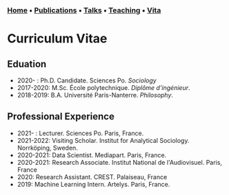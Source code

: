 ### [Home](index.md) • [Publications](publications.md) • [Talks](talks.md) • [Teaching](teaching.md) • [Vita](cv.md)

# Curriculum Vitae


## Eduation


- 2020-    : Ph.D. Candidate. Sciences Po. *Sociology*
- 2017-2020: M.Sc. École polytechnique. *Diplôme d'ingénieur*. 
- 2018-2019: B.A. Université Paris-Nanterre. *Philosophy*. 


## Professional Experience


- 2021-    : Lecturer. Sciences Po. Paris, France.
- 2021-2022: Visiting Scholar. Institut for Analytical Sociology. Norrköping, Sweden.
- 2020-2021: Data Scientist. Mediapart. Paris, France. 
- 2020-2021: Research Associate. Institut National de l'Audiovisuel. Paris, France
- 2020: Research Assistant. CREST. Palaiseau, France
- 2019: Machine Learning Intern. Artelys. Paris, France.

